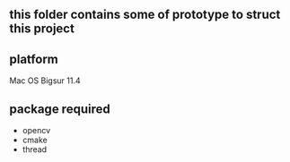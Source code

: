 ## this folder contains some of prototype to struct this project


## platform

Mac OS Bigsur 11.4

## package required

- opencv
- cmake
- thread